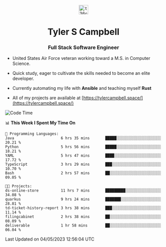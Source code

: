 <p align="center">
<a href="https://www.linkedin.com/in/t36campbell" target="blank"><img align="center" src="https://ik.imagekit.io/t36campbell/Portfolio/linkedin.png.original_m8bbGgPh6.png" alt="t36campbell" height="30" width="30" /></a>
</p>
<h1 align="center">Tyler S Campbell</h1>
<h3 align="center">Full Stack Software Engineer</h3>

* United States Air Force veteran working toward a M.S. in Computer Science.

* Quick study, eager to cultivate the skills needed to become an elite developer.

* Currently automating my life with **Ansible** and teaching myself **Rust**

* All of my projects are available at [https://tylercampbell.space/](https://tylercampbell.space/)

<!--START_SECTION:waka-->
![Code Time](http://img.shields.io/badge/Code%20Time-2%2C459%20hrs%2030%20mins-blue)

📊 **This Week I Spent My Time On** 

```text
💬 Programming Languages: 
Java                     6 hrs 35 mins       █████░░░░░░░░░░░░░░░░░░░░   20.21 % 
Python                   5 hrs 56 mins       █████░░░░░░░░░░░░░░░░░░░░   18.21 % 
YAML                     5 hrs 47 mins       ████░░░░░░░░░░░░░░░░░░░░░   17.72 % 
TypeScript               3 hrs 29 mins       ███░░░░░░░░░░░░░░░░░░░░░░   10.70 % 
Bash                     2 hrs 57 mins       ██░░░░░░░░░░░░░░░░░░░░░░░   09.05 % 

🐱‍💻 Projects: 
ds-online-store          11 hrs 7 mins       █████████░░░░░░░░░░░░░░░░   34.08 % 
quarkus                  9 hrs 24 mins       ███████░░░░░░░░░░░░░░░░░░   28.81 % 
td-ticket-history-report 3 hrs 38 mins       ███░░░░░░░░░░░░░░░░░░░░░░   11.14 % 
filingcabinet            2 hrs 38 mins       ██░░░░░░░░░░░░░░░░░░░░░░░   08.09 % 
deliverable              1 hr 58 mins        ██░░░░░░░░░░░░░░░░░░░░░░░   06.04 % 
```


 Last Updated on 04/05/2023 12:56:04 UTC
<!--END_SECTION:waka-->
